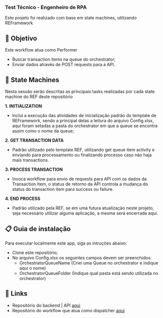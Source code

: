 ### Test Técnico - Engenheiro de RPA ###
Este projeto foi realizado com base em state machines, utilizando REFramework

## 🎯 Objetivo
Este workflow atua como Performer
- Buscar transaction items na queue do orchestrator;
- Enviar dados através de POST requests para a API.

## 📑 State Machines
Nesta sessão serão descritas as principais tasks realizadas por cada state machine do REF deste repositório

**1. INITIALIZATION**
 - Inclui a execução das atividades de inicialização padrão do template de REFramework, sendo a principal delas a leitura do arquivo Config.xlsx, aqui foram setadas a pasta do orchestrator em que a queue se encontra assim como o nome da queue;

**2. GET TRANSACTION DATA**
 - Padrão utilizado pelo template REF, utilizando get queue item activity e enviando para processamento ou finalizando processo caso não haja mais transactions.

**3. PROCESS TRANSACTION**
- Invoca workflow para envio de requests para API com os dados da Transaction Item, o status de retorno da API controla a mudança do status do transaction item para success ou failure.

**4. END PROCESS**
 - Padrão utilizado pela REF, se em uma futura atualização neste projeto, seja necessário utilizar alguma aplicação, a mesma será encerrada aqui.


## 📋 Guia de instalação
Para executar localmente este app, siga as intruções abaixo:

- Clone este repositório;
- No arquivo Config.xlsx os seguintes campos devem ser preenchidos: 
    - OrchestratorQueueName (Criei uma Queue no orchestrator e indique aqui o nome)
    - OrchestratorQueueFolder (Indique qual pasta está sendo utilizada no orchestrator)

## 🔗 Links

- Repositório do backend | API [aqui](https://github.com/osmfaria/roit-api)
- Repositório do workflow que atua como dispatcher [aqui](https://github.com/osmfaria/RoitRPA)

